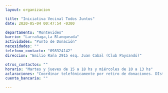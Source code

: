 ```yaml
---
layout: organizacion

title: "Iniciativa Vecinal Todos Juntos"
date: 2020-05-04 00:47:54 -0300

departamento: "Montevideo"
barrio: "Larrañaga,La Blanqueada"
actividades: "Punto de Donación"
necesidades: ""
telefono_contacto: "098324142"
direccion: "Emilio Raña 2915 esq. Juan Cabal (Club Paysandú)"

otros_contactos: ""
horario: "Martes y jueves de 15 a 18 hs y miércoles de 10 a 13 hs"
aclaraciones: "Coordinar telefónicamente por retiro de donaciones. DIstribuyen las donaciones en distintas ollas de Montevideo."
cuenta_bancaria: ""

---
```

